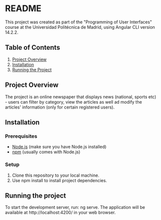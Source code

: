 # README

This project was created as part of the "Programming of User Interfaces" course at the Universidad Politécnica de Madrid, using Angular CLI version 14.2.2.

## Table of Contents
1. [Project Overview](#project-overview)
2. [Installation](#installation)
3. [Running the Project](#running-the-project)

## Project Overview
The project is an online newspaper that displays news (national, sports etc) - users can filter by category, view the articles as well ad modify the articles' information (only for certain registered users).

## Installation

### Prerequisites
- [Node.js](https://nodejs.org/) (make sure you have Node.js installed)
- [npm](https://www.npmjs.com/) (usually comes with Node.js)

### Setup
1. Clone this repository to your local machine.
2. Use npm install to install project dependencies.


## Running the project
To start the development server, run: ng serve.
The application will be available at http://localhost:4200/ in your web browser.
